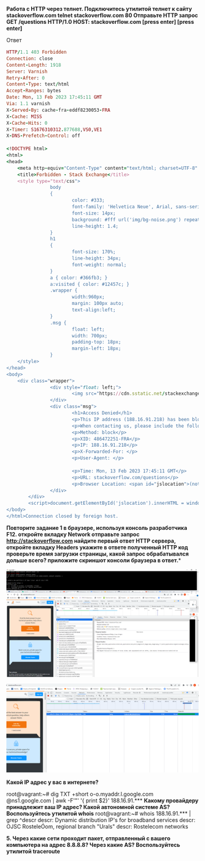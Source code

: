 **Работа c HTTP через телнет.
Подключитесь утилитой телнет к сайту stackoverflow.com telnet stackoverflow.com 80
Отправьте HTTP запрос
GET /questions HTTP/1.0
HOST: stackoverflow.com
[press enter]
[press enter]**

Ответ 
```rb
HTTP/1.1 403 Forbidden
Connection: close
Content-Length: 1918
Server: Varnish
Retry-After: 0
Content-Type: text/html
Accept-Ranges: bytes
Date: Mon, 13 Feb 2023 17:45:11 GMT
Via: 1.1 varnish
X-Served-By: cache-fra-eddf8230053-FRA
X-Cache: MISS
X-Cache-Hits: 0
X-Timer: S1676310312.877688,VS0,VE1
X-DNS-Prefetch-Control: off

<!DOCTYPE html>
<html>
<head>
    <meta http-equiv="Content-Type" content="text/html; charset=UTF-8" />
    <title>Forbidden - Stack Exchange</title>
    <style type="text/css">
                body
                {
                        color: #333;
                        font-family: 'Helvetica Neue', Arial, sans-serif;
                        font-size: 14px;
                        background: #fff url('img/bg-noise.png') repeat left top;
                        line-height: 1.4;
                }
                h1
                {
                        font-size: 170%;
                        line-height: 34px;
                        font-weight: normal;
                }
                a { color: #366fb3; }
                a:visited { color: #12457c; }
                .wrapper {
                        width:960px;
                        margin: 100px auto;
                        text-align:left;
                }
                .msg {
                        float: left;
                        width: 700px;
                        padding-top: 18px;
                        margin-left: 18px;
                }
    </style>
</head>
<body>
    <div class="wrapper">
                <div style="float: left;">
                        <img src="https://cdn.sstatic.net/stackexchange/img/apple-touch-icon.png" alt="Stack Exchange" />
                </div>
                <div class="msg">
                        <h1>Access Denied</h1>
                        <p>This IP address (188.16.91.218) has been blocked from access to our services. If you believe this to be in error, please contact us at <a href="mailto:team@stackexchange.com?Subject=Blocked%20188.16.91.218%20(Request%20ID%3A%20486472251-FRA)">team@stackexchange.com</a>.</p>
                        <p>When contacting us, please include the following information in the email:</p>
                        <p>Method: block</p>
                        <p>XID: 486472251-FRA</p>
                        <p>IP: 188.16.91.218</p>
                        <p>X-Forwarded-For: </p>
                        <p>User-Agent: </p>

                        <p>Time: Mon, 13 Feb 2023 17:45:11 GMT</p>
                        <p>URL: stackoverflow.com/questions</p>
                        <p>Browser Location: <span id="jslocation">(not loaded)</span></p>
                </div>
        </div>
        <script>document.getElementById('jslocation').innerHTML = window.location.href;</script>
</body>
</html>Connection closed by foreign host.
```

**Повторите задание 1 в браузере, используя консоль разработчика F12.
откройте вкладку Network
отправьте запрос http://stackoverflow.com
найдите первый ответ HTTP сервера, откройте вкладку Headers
укажите в ответе полученный HTTP код
проверьте время загрузки страницы, какой запрос обрабатывался дольше всего?
приложите скриншот консоли браузера в ответ.***




![Image alt](https://github.com/ryzhakovks/03-sysadmin-06-net/blob/main/23.png)

![Image alt](https://github.com/ryzhakovks/03-sysadmin-06-net/blob/main/225.png)

**Какой IP адрес у вас в интернете?**

root@vagrant:~# dig TXT +short o-o.myaddr.l.google.com @ns1.google.com | awk -F'"' '{ print $2}'
188.16.91.*** 
**Какому провайдеру принадлежит ваш IP адрес? Какой автономной системе AS? Воспользуйтесь утилитой whois**
root@vagrant:~# whois 188.16.91.*** | grep ^descr
descr:          Dynamic distribution IP's for broadband services
descr:          OJSC RosteleÓom, regional branch "Urals"
descr:          Rostelecom networks

**5. Через какие сети проходит пакет, отправленный с вашего компьютера на адрес 8.8.8.8? Через какие AS? Воспользуйтесь утилитой traceroute**





